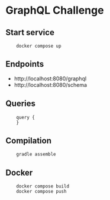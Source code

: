 # GraphQL Challenge


## Start service
```
    docker compose up
```

## Endpoints
* http://localhost:8080/graphql
* http://localhost:8080/schema

## Queries
```
    query {
    }
```
## Compilation
```
    gradle assemble
```
## Docker
```
    docker compose build
    docker compose push
```